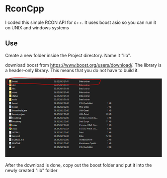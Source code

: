 # RconCpp

I coded this simple RCON API for c++. It uses boost asio so you can run it on UNIX and windows systems

## Use

Create a new folder inside the Project directory.
Name it "lib".

download boost from https://www.boost.org/users/download/.
The library is a header-only library. This means that you do not have to build it.

![Alt text](/image.png "Optional title")

After the download is done, copy out the boost folder and put it into the newly created "lib" folder
